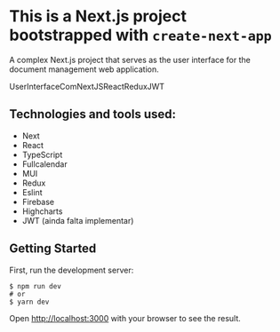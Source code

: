 # This is a Next.js project bootstrapped with `create-next-app`

A complex Next.js project that serves as the user interface for the document management web application.

UserInterfaceComNextJSReactReduxJWT


## Technologies and tools used:

- Next
- React
- TypeScript
- Fullcalendar
- MUI
- Redux
- Eslint
- Firebase
- Highcharts
- JWT (ainda falta implementar)

## Getting Started

First, run the development server:

```
$ npm run dev
# or
$ yarn dev
```

Open [http://localhost:3000](http://localhost:3000) with your browser to see the result.
